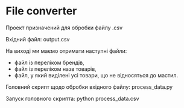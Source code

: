 # File converter

Проект призначений для обробки файлу .csv

Вхідний файл: output.csv

На виході ми маємо отримати наступні файли:
* файл із переліком брендів,
* файл із переліком назв товарів,
* файл, у який виділені усі товари, що не відносяться до мастил.

Головний скрипт щодо обробки вхідного файлу: process_data.py

Запуск головного скрипта: python process_data.csv
